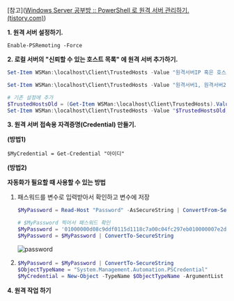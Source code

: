 [참고]([Windows Server 공부방 :: PowerShell 로 원격 서버 관리하기. (tistory.com)](https://svrstudy.tistory.com/75))

**1. 원격 서버 설정하기.**

```
Enable-PSRemoting -Force
```

**2. 로컬 서버의 "신뢰할 수 있는 호스트 목록" 에 원격 서버 추가하기.**

```powershell
Set-Item WSMan:\localhost\Client\TrustedHosts -Value "원격서버IP 혹은 호스트네임"
```

```powershell
Set-Item WSMan:\localhost\Client\TrustedHosts -Value "원격서버1, 원격서버2"

# 기존 설정에 추가
$TrustedHostsOld = (Get-Item WSMan:\localhost\Client\TrustedHosts).Value
Set-Item WSMan:\localhost\Client\TrustedHosts -Value "$TrustedHostsOld, 원격서버IP 혹은 호스트네임"
```



**3. 원격 서버 접속용 자격증명(Credential) 만들기.**

**(방법1)**

```
$MyCredential = Get-Credential "아이디"
```



**(방법2)** 

**자동화가 필요할 때 사용할 수 있는 방법**

1. 패스워드를 변수로 입력받아서 확인하고 변수에 저장

   ```powershell
   $MyPassword = Read-Host "Password" -AsSecureString | ConvertFrom-SecureString

   # $MyPassword 찍어서 패스워드 확인
   $MyPassword = '01000000d08c9ddf0115d1118c7a00c04fc297eb010000007e2d44961ce420489f6b287fcca03d500000000002000000000003660000c000000010000000bfc8cbf6535253f5e841c1dd650fea240000000004800000a000000010000000f3565bfcb855acd68b63f3ead8323ea620000000ce1ceba7e9414e393fc162508a2ed4a373a934e75aefd7e70cb9c0fdab2fc7501400000003dee23658bc4041bdd4e1ffae777e185dcbff8a'
   $MyPassword = $MyPassword | ConvertTo-SecureString
   ```

   ![password](C:\Users\lotte\Documents\Git\Powershell\image\password.JPG)

2. ```powershell
   $MyPassword = $MyPassword | ConvertTo-SecureString
   $ObjectTypeName = "System.Management.Automation.PSCredential"
   $MyCredential = New-Object -TypeName $ObjectTypeName -ArgumentList "아이디",$MyPassword
   ```

**4. 원격 작업 하기**

